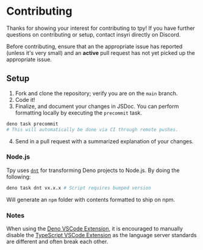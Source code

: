 # Contributing

Thanks for showing your interest for contributing to tpy! If you have further
questions on contributing or setup, contact insyri directly on Discord.

Before contributing, ensure that an the appropriate issue has reported (unless
it's very small) and an **active** pull request has not yet picked up the
appropriate issue.

## Setup

1. Fork and clone the repository; verify you are on the `main` branch.
2. Code it!
3. Finalize, and document your changes in JSDoc. You can perform formatting locally by executing the `precommit` task.

```bash
deno task precommit
# This will automatically be done via CI through remote pushes.
```

4. Send in a pull request with a summarized explanation of your changes.

### Node.js

Tpy uses [`dnt`](https://deno.land/x/dnt) for transforming Deno projects to
Node.js. By doing the following:

```bash
deno task dnt vx.x.x # Script requires bumped version
```

Will generate an `npm` folder with contents formatted to ship on npm.

### Notes

When using the
[Deno VSCode Extension](https://marketplace.visualstudio.com/items?itemName=denoland.vscode-deno),
it is encouraged to manually disable the
[TypeScript VSCode Extension](https://marketplace.visualstudio.com/items?itemName=ms-vscode.vscode-typescript)
as the language server standards are different and often break each other.
